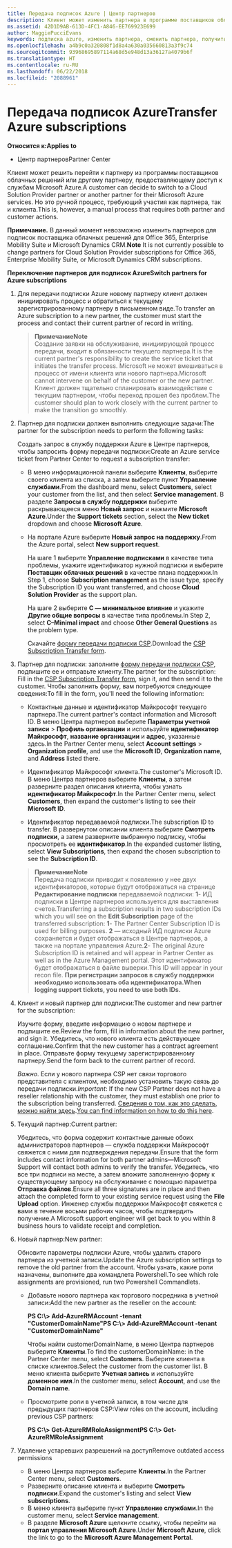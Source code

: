 ```yaml
---
title: Передача подписок Azure | Центр партнеров
description: Клиент может изменить партнера в программе поставщиков облачных решений, использующего службы Microsoft Azure. Однако это ручной процесс, требующий участия как партнера, так и клиента.
ms.assetid: 42D1D9AB-613D-4FC1-A846-EE769923E699
author: MaggiePucciEvans
keywords: подписка azure, изменить партнера, сменить партнера, получить нового партнера, другой партнер
ms.openlocfilehash: a4b9c0a320808f1d8a4a630a035660813a3f9c74
ms.sourcegitcommit: 93968695897114a68d5e948d13a36127a4079b6f
ms.translationtype: HT
ms.contentlocale: ru-RU
ms.lasthandoff: 06/22/2018
ms.locfileid: "2088961"
---
```

# <a name="transfer-azure-subscriptions"></a><span data-ttu-id="2ffee-105">Передача подписок Azure</span><span class="sxs-lookup"><span data-stu-id="2ffee-105">Transfer Azure subscriptions</span></span> 

**<span data-ttu-id="2ffee-106">Относится к:</span><span class="sxs-lookup"><span data-stu-id="2ffee-106">Applies to</span></span>**

-  <span data-ttu-id="2ffee-107">Центр партнеров</span><span class="sxs-lookup"><span data-stu-id="2ffee-107">Partner Center</span></span>

<span data-ttu-id="2ffee-108">Клиент может решить перейти к партнеру из программы поставщиков облачных решений или другому партнеру, предоставляющему доступ к службам Microsoft Azure.</span><span class="sxs-lookup"><span data-stu-id="2ffee-108">A customer can decide to switch to a Cloud Solution Provider partner or another partner for their Microsoft Azure services.</span></span> <span data-ttu-id="2ffee-109">Но это ручной процесс, требующий участия как партнера, так и клиента.</span><span class="sxs-lookup"><span data-stu-id="2ffee-109">This is, however, a manual process that requires both partner and customer actions.</span></span>

<span data-ttu-id="2ffee-110">**Примечание.** В данный момент невозможно изменить партнеров для подписок поставщика облачных решений для Office 365, Enterprise Mobility Suite и Microsoft Dynamics CRM.</span><span class="sxs-lookup"><span data-stu-id="2ffee-110">**Note**  It is not currently possible to change partners for Cloud Solution Provider subscriptions for Office 365, Enterprise Mobility Suite, or Microsoft Dynamics CRM subscriptions.</span></span>



**<span data-ttu-id="2ffee-111">Переключение партнеров для подписок Azure</span><span class="sxs-lookup"><span data-stu-id="2ffee-111">Switch partners for Azure subscriptions</span></span>**

1.  <span data-ttu-id="2ffee-112">Для передачи подписки Azure новому партнеру клиент должен инициировать процесс и обратиться к текущему зарегистрированному партнеру в письменном виде.</span><span class="sxs-lookup"><span data-stu-id="2ffee-112">To transfer an Azure subscription to a new partner, the customer must start the process and contact their current partner of record in writing.</span></span> 

    >**<span data-ttu-id="2ffee-113">Примечание</span><span class="sxs-lookup"><span data-stu-id="2ffee-113">Note</span></span>**<br> <span data-ttu-id="2ffee-114">Создание заявки на обслуживание, инициирующей процесс передачи, входит в обязанности текущего партнера.</span><span class="sxs-lookup"><span data-stu-id="2ffee-114">It is the current partner's responsibility to create the service ticket that initiates the transfer process.</span></span> <span data-ttu-id="2ffee-115">Microsoft не может вмешиваться в процесс от имени клиента или нового партнера.</span><span class="sxs-lookup"><span data-stu-id="2ffee-115">Microsoft cannot intervene on behalf of the customer or the new partner.</span></span> <span data-ttu-id="2ffee-116">Клиент должен тщательно спланировать взаимодействие с текущим партнером, чтобы переход прошел без проблем.</span><span class="sxs-lookup"><span data-stu-id="2ffee-116">The customer should plan to work closely with the current partner to make the transition go smoothly.</span></span>

2.  <span data-ttu-id="2ffee-117">Партнер для подписки должен выполнить следующие задачи:</span><span class="sxs-lookup"><span data-stu-id="2ffee-117">The partner for the subscription needs to perform the following tasks:</span></span>

    <span data-ttu-id="2ffee-118">Создать запрос в службу поддержки Azure в Центре партнеров, чтобы запросить форму передачи подписки:</span><span class="sxs-lookup"><span data-stu-id="2ffee-118">Create an Azure service ticket from Partner Center to request a subscription transfer:</span></span>

    -   <span data-ttu-id="2ffee-119">В меню информационной панели выберите **Клиенты**, выберите своего клиента из списка, а затем выберите пункт **Управление службами**.</span><span class="sxs-lookup"><span data-stu-id="2ffee-119">From the dashboard menu, select **Customers**, select your customer from the list, and then select **Service management**.</span></span> <span data-ttu-id="2ffee-120">В разделе **Запросы в службу поддержки** выберите раскрывающееся меню **Новый запрос** и нажмите **Microsoft Azure**.</span><span class="sxs-lookup"><span data-stu-id="2ffee-120">Under the **Support tickets** section, select the **New ticket** dropdown and choose **Microsoft Azure**.</span></span>

    -   <span data-ttu-id="2ffee-121">На портале Azure выберите **Новый запрос на поддержку**.</span><span class="sxs-lookup"><span data-stu-id="2ffee-121">From the Azure portal, select **New support request**.</span></span>

        <span data-ttu-id="2ffee-122">На шаге 1 выберите **Управление подписками** в качестве типа проблемы, укажите идентификатор нужной подписки и выберите **Поставщик облачных решений** в качестве плана поддержки.</span><span class="sxs-lookup"><span data-stu-id="2ffee-122">In Step 1, choose **Subscription management** as the issue type, specify the Subscription ID you want transferred, and choose **Cloud Solution Provider** as the support plan.</span></span>

        <span data-ttu-id="2ffee-123">На шаге 2 выберите **C — минимальное влияние** и укажите **Другие общие вопросы** в качестве типа проблемы.</span><span class="sxs-lookup"><span data-stu-id="2ffee-123">In Step 2, select **C–Minimal impact** and choose **Other General Questions** as the problem type.</span></span>

        <span data-ttu-id="2ffee-124">Скачайте [форму передачи подписки CSP](https://assets.windowsphone.com/5222c408-e546-4e01-b72a-2ec7d4c43d57/CSP_Subscription_Transfer_Form_Azure_InvariantCulture_Default.zip).</span><span class="sxs-lookup"><span data-stu-id="2ffee-124">Download the [CSP Subscription Transfer form](https://assets.windowsphone.com/5222c408-e546-4e01-b72a-2ec7d4c43d57/CSP_Subscription_Transfer_Form_Azure_InvariantCulture_Default.zip).</span></span>

3.  <span data-ttu-id="2ffee-125">Партнер для подписки: заполните [форму передачи подписки CSP](https://assets.windowsphone.com/5222c408-e546-4e01-b72a-2ec7d4c43d57/CSP_Subscription_Transfer_Form_Azure_InvariantCulture_Default.zip), подпишите ее и отправьте клиенту.</span><span class="sxs-lookup"><span data-stu-id="2ffee-125">The partner for the subscription: Fill in the [CSP Subscription Transfer form](https://assets.windowsphone.com/5222c408-e546-4e01-b72a-2ec7d4c43d57/CSP_Subscription_Transfer_Form_Azure_InvariantCulture_Default.zip), sign it, and then send it to the customer.</span></span> <span data-ttu-id="2ffee-126">Чтобы заполнить форму, вам потребуются следующее сведения:</span><span class="sxs-lookup"><span data-stu-id="2ffee-126">To fill in the form, you'll need the following information:</span></span>

    -   <span data-ttu-id="2ffee-127">Контактные данные и идентификатор Майкрософт текущего партнера.</span><span class="sxs-lookup"><span data-stu-id="2ffee-127">The current partner's contact information and Microsoft ID.</span></span> <span data-ttu-id="2ffee-128">В меню Центра партнеров выберите **Параметры учетной записи** &gt; **Профиль организации** и используйте **идентификатор Майкрософт**, **название организации** и **адрес**, указанные здесь.</span><span class="sxs-lookup"><span data-stu-id="2ffee-128">In the Partner Center menu, select **Account settings** &gt; **Organization profile**, and use the **Microsoft ID**, **Organization name**, and **Address** listed there.</span></span>

    -   <span data-ttu-id="2ffee-129">Идентификатор Майкрософт клиента.</span><span class="sxs-lookup"><span data-stu-id="2ffee-129">The customer's Microsoft ID.</span></span> <span data-ttu-id="2ffee-130">В меню Центра партнеров выберите **Клиенты**, а затем разверните раздел описания клиента, чтобы узнать **идентификатор Майкрософт**.</span><span class="sxs-lookup"><span data-stu-id="2ffee-130">In the Partner Center menu, select **Customers**, then expand the customer's listing to see their **Microsoft ID**.</span></span>

    -   <span data-ttu-id="2ffee-131">Идентификатор передаваемой подписки.</span><span class="sxs-lookup"><span data-stu-id="2ffee-131">The subscription ID to transfer.</span></span> <span data-ttu-id="2ffee-132">В развернутом описании клиента выберите **Смотреть подписки**, а затем разверните выбранную подписку, чтобы просмотреть ее **идентификатор**.</span><span class="sxs-lookup"><span data-stu-id="2ffee-132">In the expanded customer listing, select **View Subscriptions**, then expand the chosen subscription to see the **Subscription ID**.</span></span>

    >**<span data-ttu-id="2ffee-133">Примечание</span><span class="sxs-lookup"><span data-stu-id="2ffee-133">Note</span></span>**<br> <span data-ttu-id="2ffee-134">Передача подписки приводит к появлению у нее двух идентификаторов, которые будут отображаться на странице **Редактирование подписки** передаваемой подписки: **1**- ИД подписки в Центре партнеров используется для выставления счетов.</span><span class="sxs-lookup"><span data-stu-id="2ffee-134">Transferring a subscription results in two subscription IDs which you will see on the **Edit Subscription** page of the transferred subscription: **1**- The Partner Center Subscription ID is used for billing purposes.</span></span> 
    <span data-ttu-id="2ffee-135">**2** — исходный ИД подписки Azure сохраняется и будет отображаться в Центре партнеров, а также на портале управления Azure.</span><span class="sxs-lookup"><span data-stu-id="2ffee-135">**2**-  The original Azure Subscription ID is retained and will appear in Partner Center as well as in the Azure Management portal.</span></span> <span data-ttu-id="2ffee-136">Этот идентификатор будет отображаться в файле выверки.</span><span class="sxs-lookup"><span data-stu-id="2ffee-136">This ID will appear in your recon file.</span></span>  **<span data-ttu-id="2ffee-137">При регистрации запросов в службу поддержки необходимо использовать оба идентификатора.</span><span class="sxs-lookup"><span data-stu-id="2ffee-137">When logging support tickets, you need to use both IDs.</span></span>**

4.  <span data-ttu-id="2ffee-138">Клиент и новый партнер для подписки:</span><span class="sxs-lookup"><span data-stu-id="2ffee-138">The customer and new partner for the subscription:</span></span>

    <span data-ttu-id="2ffee-139">Изучите форму, введите информацию о новом партнере и подпишите ее.</span><span class="sxs-lookup"><span data-stu-id="2ffee-139">Review the form, fill in information about the new partner, and sign it.</span></span> <span data-ttu-id="2ffee-140">Убедитесь, что нового клиента есть действующее соглашение.</span><span class="sxs-lookup"><span data-stu-id="2ffee-140">Confirm that the new customer has a contract agreement in place.</span></span> <span data-ttu-id="2ffee-141">Отправьте форму текущему зарегистрированному партнеру.</span><span class="sxs-lookup"><span data-stu-id="2ffee-141">Send the form back to the current partner of record.</span></span>

    <span data-ttu-id="2ffee-142">*Важно*. Если у нового партнера CSP нет связи торгового представителя с клиентом, необходимо установить такую связь до передачи подписки.</span><span class="sxs-lookup"><span data-stu-id="2ffee-142">*Important*: If the new CSP Partner does not have a reseller relationship with the customer, they must establish one prior to the subscription being transferred.</span></span> <span data-ttu-id="2ffee-143">[Сведения о том, как это сделать, можно найти здесь](request-a-relationship-with-a-customer.md).</span><span class="sxs-lookup"><span data-stu-id="2ffee-143">[You can find information on how to do this here](request-a-relationship-with-a-customer.md).</span></span>

5.  <span data-ttu-id="2ffee-144">Текущий партнер:</span><span class="sxs-lookup"><span data-stu-id="2ffee-144">Current partner:</span></span>

    <span data-ttu-id="2ffee-145">Убедитесь, что форма содержит контактные данные обоих администраторов партнеров — служба поддержки Майкрософт свяжется с ними для подтверждения передачи.</span><span class="sxs-lookup"><span data-stu-id="2ffee-145">Ensure that the form includes contact information for both partner admins—Microsoft Support will contact both admins to verify the transfer.</span></span> <span data-ttu-id="2ffee-146">Убедитесь, что все три подписи на месте, а затем вложите заполненную форму к существующему запросу на обслуживание с помощью параметра **Отправка файлов**.</span><span class="sxs-lookup"><span data-stu-id="2ffee-146">Ensure all three signatures are in place and then attach the completed form to your existing service request using the **File Upload** option.</span></span> <span data-ttu-id="2ffee-147">Инженер службы поддержки Майкрософт свяжется с вами в течение восьми рабочих часов, чтобы подтвердить получение.</span><span class="sxs-lookup"><span data-stu-id="2ffee-147">A Microsoft support engineer will get back to you within 8 business hours to validate receipt and completion.</span></span>

6.  <span data-ttu-id="2ffee-148">Новый партнер:</span><span class="sxs-lookup"><span data-stu-id="2ffee-148">New partner:</span></span>

    <span data-ttu-id="2ffee-149">Обновите параметры подписки Azure, чтобы удалить старого партнера из учетной записи.</span><span class="sxs-lookup"><span data-stu-id="2ffee-149">Update the Azure subscription settings to remove the old partner from the account.</span></span> <span data-ttu-id="2ffee-150">Чтобы узнать, какие роли назначены, выполните два командлета Powershell.</span><span class="sxs-lookup"><span data-stu-id="2ffee-150">To see which role assignments are provisioned, run two Powershell Commandlets.</span></span>

    -   <span data-ttu-id="2ffee-151">Добавьте нового партнера как торгового посредника в учетной записи:</span><span class="sxs-lookup"><span data-stu-id="2ffee-151">Add the new partner as the reseller on the account:</span></span>

        **<span data-ttu-id="2ffee-152">PS C:\\&gt; Add-AzureRMAccount -tenant "CustomerDomainName"</span><span class="sxs-lookup"><span data-stu-id="2ffee-152">PS C:\\&gt; Add-AzureRMAccount -tenant "CustomerDomainName"</span></span>**

        <span data-ttu-id="2ffee-153">Чтобы найти customerDomainName, в меню Центра партнеров выберите **Клиенты**.</span><span class="sxs-lookup"><span data-stu-id="2ffee-153">To find the customerDomainName: in the Partner Center menu, select **Customers**.</span></span> <span data-ttu-id="2ffee-154">Выберите клиента в списке клиентов.</span><span class="sxs-lookup"><span data-stu-id="2ffee-154">Select the customer from the customer list.</span></span> <span data-ttu-id="2ffee-155">В меню клиента выберите **Учетная запись** и используйте **доменное имя**.</span><span class="sxs-lookup"><span data-stu-id="2ffee-155">In the customer menu, select **Account**, and use the **Domain name**.</span></span>

    -   <span data-ttu-id="2ffee-156">Просмотрите роли в учетной записи, в том числе для предыдущих партнеров CSP:</span><span class="sxs-lookup"><span data-stu-id="2ffee-156">View roles on the account, including previous CSP partners:</span></span>

        **<span data-ttu-id="2ffee-157">PS C:\\&gt; Get-AzureRMRoleAssignment</span><span class="sxs-lookup"><span data-stu-id="2ffee-157">PS C:\\&gt; Get-AzureRMRoleAssignment</span></span>**

7. <span data-ttu-id="2ffee-158">Удаление устаревших разрешений на доступ</span><span class="sxs-lookup"><span data-stu-id="2ffee-158">Remove outdated access permissions</span></span>

    -  <span data-ttu-id="2ffee-159">В меню Центра партнеров выберите **Клиенты**.</span><span class="sxs-lookup"><span data-stu-id="2ffee-159">In the Partner Center menu, select **Customers**.</span></span> 
    -  <span data-ttu-id="2ffee-160">Разверните описание клиента и выберите **Смотреть подписки**.</span><span class="sxs-lookup"><span data-stu-id="2ffee-160">Expand the customer's listing and select **View subscriptions**.</span></span> 
    -  <span data-ttu-id="2ffee-161">В меню клиента выберите пункт **Управление службами**.</span><span class="sxs-lookup"><span data-stu-id="2ffee-161">In the customer menu, select **Service management**.</span></span> 
    -  <span data-ttu-id="2ffee-162">В разделе **Microsoft Azure** щелкните ссылку, чтобы перейти на **портал управления Microsoft Azure**.</span><span class="sxs-lookup"><span data-stu-id="2ffee-162">Under **Microsoft Azure**, click the link to go to the **Microsoft Azure Management Portal**.</span></span>

 

 



